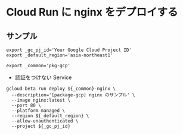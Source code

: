# Cloud Run に nginx をデプロイする

## サンプル

```
export _gc_pj_id='Your Google Cloud Project ID'
export _default_region='asia-northeast1'

export _common='pkg-gcp'
```

- 認証をつけない Service

```
gcloud beta run deploy ${_common}-nginx \
  --description='[package-gcp] nginx のサンプル' \
  --image nginx:latest \
  --port 80 \
  --platform managed \
  --region ${_default_region} \
  --allow-unauthenticated \
  --project ${_gc_pj_id}
```
